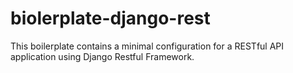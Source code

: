 # biolerplate-django-rest
This boilerplate contains a minimal configuration for a RESTful API application using Django Restful Framework. 
